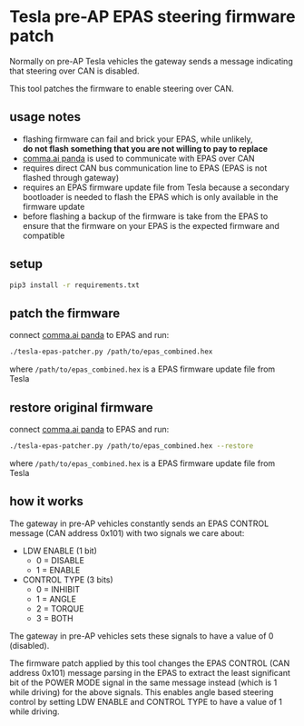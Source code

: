 # Tesla pre-AP EPAS steering firmware patch
Normally on pre-AP Tesla vehicles the gateway sends a message indicating that steering over CAN is disabled.

This tool patches the firmware to enable steering over CAN.

## usage notes
* flashing firmware can fail and brick your EPAS, while unlikely,  
  **do not flash something that you are not willing to pay to replace**
* [comma.ai panda](https://comma.ai/shop/products/panda-obd-ii-dongle)
  is used to communicate with EPAS over CAN
* requires direct CAN bus communication line to EPAS (EPAS is not flashed through gateway)
* requires an EPAS firmware update file from Tesla because a secondary bootloader
  is needed to flash the EPAS which is only available in the firmware update
* before flashing a backup of the firmware is take from the EPAS to ensure that
  the firmware on your EPAS is the expected firmware and compatible

## setup
```sh
pip3 install -r requirements.txt
```

## patch the firmware
connect [comma.ai panda](https://comma.ai/shop/products/panda-obd-ii-dongle) to EPAS and run:

```sh
./tesla-epas-patcher.py /path/to/epas_combined.hex
```

where `/path/to/epas_combined.hex` is a EPAS firmware update file from Tesla

## restore original firmware
connect [comma.ai panda](https://comma.ai/shop/products/panda-obd-ii-dongle) to EPAS and run:

```sh
./tesla-epas-patcher.py /path/to/epas_combined.hex --restore
```

where `/path/to/epas_combined.hex` is a EPAS firmware update file from Tesla

## how it works
The gateway in pre-AP vehicles constantly sends an EPAS CONTROL message (CAN address 0x101) with two signals we care about:

* LDW ENABLE (1 bit)
  * 0 = DISABLE
  * 1 = ENABLE
* CONTROL TYPE (3 bits)
  * 0 = INHIBIT
  * 1 = ANGLE
  * 2 = TORQUE
  * 3 = BOTH

The gateway in pre-AP vehicles sets these signals to have a value of 0 (disabled).

The firmware patch applied by this tool changes the EPAS CONTROL (CAN address 0x101) message parsing in the EPAS to extract the least significant bit of the POWER MODE signal in the same message instead (which is 1 while driving) for the above signals.  This enables angle based steering control by setting LDW ENABLE and CONTROL TYPE to have a value of 1 while driving.
